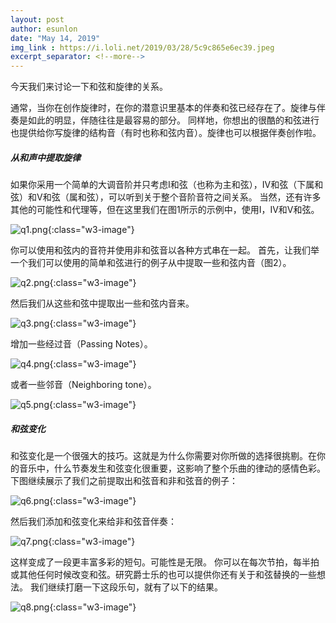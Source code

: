 ```yaml
---
layout: post
author: esunlon
date: "May 14, 2019"
img_link : https://i.loli.net/2019/03/28/5c9c865e6ec39.jpeg
excerpt_separator: <!--more-->
---
```


今天我们来讨论一下和弦和旋律的关系。
<!--more-->

通常，当你在创作旋律时，在你的潜意识里基本的伴奏和弦已经存在了。旋律与伴奏是如此的明显，伴随往往是最容易的部分。
同样地，你想出的很酷的和弦进行也提供给你写旋律的结构音（有时也称和弦内音）。旋律也可以根据伴奏创作啦。 

##### 从和声中提取旋律

如果你采用一个简单的大调音阶并只考虑I和弦（也称为主和弦），IV和弦（下属和弦）和V和弦（属和弦），可以听到关于整个音阶音符之间关系。 
当然，还有许多其他的可能性和代理等，但在这里我们在图1所示的示例中，使用I，IV和V和弦。

![q1.png](https://i.loli.net/2019/05/14/5cda77ec648d034726.png){:class="w3-image"}

你可以使用和弦内的音符并使用非和弦音以各种方式串在一起。
首先，让我们举一个我们可以使用的简单和弦进行的例子从中提取一些和弦内音（图2）。

![q2.png](https://i.loli.net/2019/05/14/5cda77ec79b0723174.png){:class="w3-image"}

然后我们从这些和弦中提取出一些和弦内音来。

![q3.png](https://i.loli.net/2019/05/14/5cda77ec795a345230.png){:class="w3-image"}

增加一些经过音（Passing Notes）。

![q4.png](https://i.loli.net/2019/05/14/5cda77ec79b7248901.png){:class="w3-image"}

或者一些邻音（Neighboring tone）。

![q5.png](https://i.loli.net/2019/05/14/5cda77ec799cc90707.png){:class="w3-image"}


##### 和弦变化

和弦变化是一个很强大的技巧。这就是为什么你需要对你所做的选择很挑剔。在你的音乐中，什么节奏发生和弦变化很重要，这影响了整个乐曲的律动的感情色彩。
下图继续展示了我们之前提取出和弦音和非和弦音的例子：

![q6.png](https://i.loli.net/2019/05/14/5cda77ec9960767955.png){:class="w3-image"}

然后我们添加和弦变化来给非和弦音伴奏：

![q7.png](https://i.loli.net/2019/05/14/5cda77ec9996631511.png){:class="w3-image"}

这样变成了一段更丰富多彩的短句。可能性是无限。 你可以在每次节拍，每半拍或其他任何时候改变和弦。研究爵士乐的也可以提供你还有关于和弦替换的一些想法。
我们继续打磨一下这段乐句，就有了以下的结果。

![q8.png](https://i.loli.net/2019/05/14/5cda77ec9993690396.png){:class="w3-image"}




